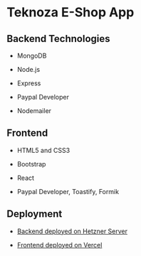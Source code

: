 # Teknoza E-Shop App

## Backend Technologies

- MongoDB

- Node.js

- Express

- Paypal Developer

- Nodemailer

## Frontend

- HTML5 and CSS3

- Bootstrap

- React

- Paypal Developer, Toastify, Formik

## Deployment

- [Backend deployed on Hetzner Server](https://teknoza-cypress.bscebeci.de/api/products)

- [Frontend deployed on Vercel](https://teknoza-frontend.vercel.app/home)
